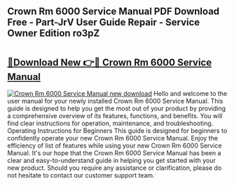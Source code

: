 ## Crown Rm 6000 Service Manual PDF Download Free - Part-JrV User Guide Repair - Service Owner Edition ro3pZ

# <h2><a href="http://bc11059.oget.top/?id=Crown+Rm+6000+Service+Manual">🔗Download New 👉🔴 Crown Rm 6000 Service Manual</a></h2>

[![Crown Rm 6000 Service Manual new download](https://i.imgur.com/5g1atiW.png)](http://bc11059.oget.top/?id=Crown+Rm+6000+Service+Manual)
Hello and welcome to the user manual for your newly installed Crown Rm 6000 Service Manual. This guide is designed to help you get the most out of your product by providing a comprehensive overview of its features, functions, and benefits. You will find clear instructions for operation, maintenance, and troubleshooting. Operating Instructions for Beginners This guide is designed for beginners to confidently operate your new Crown Rm 6000 Service Manual. Enjoy the efficiency of list of features while using your new Crown Rm 6000 Service Manual. It's our hope that the Crown Rm 6000 Service Manual has been a clear and easy-to-understand guide in helping you get started with your new product. Should you require any assistance or clarification, please do not hesitate to contact our customer support team.
